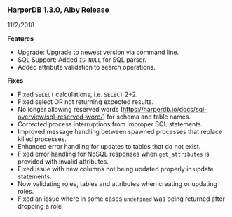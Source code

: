 ### HarperDB 1.3.0, Alby Release
11/2/2018

**Features**

* Upgrade: Upgrade to newest version via command line. 
* SQL Support:  Added `IS NULL` for SQL parser. 
* Added attribute validation to search operations.


**Fixes**

* Fixed `SELECT` calculations, i.e. `SELECT` 2+2. 
* Fixed select OR not returning expected results. 
* No longer allowing reserved words (https://harperdb.io/docs/sql-overview/sql-reserved-word/) for schema and table names. 
* Corrected process interruptions from improper SQL statements. 
* Improved message handling between spawned processes that replace killed processes. 
* Enhanced error handling for updates to tables that do not exist. 
* Fixed error handling for NoSQL responses when `get_attributes` is provided with invalid attributes. 
* Fixed issue with new columns not being updated properly in update statements. 
* Now validating roles, tables and attributes when creating or updating roles. 
* Fixed an issue where in some cases `undefined` was being returned after dropping a role

